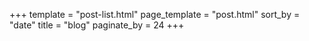 +++
template = "post-list.html"
page_template = "post.html"
sort_by = "date"
title = "blog"
paginate_by = 24
+++
